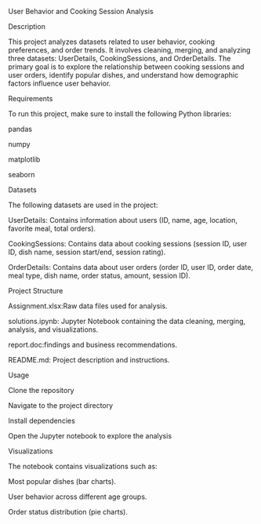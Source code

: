 User Behavior and Cooking Session Analysis

Description

This project analyzes datasets related to user behavior, cooking preferences, and order trends. 
It involves cleaning, merging, and analyzing three datasets: UserDetails, CookingSessions, and OrderDetails. 
The primary goal is to explore the relationship between cooking sessions and user orders, identify popular dishes, and understand how demographic factors influence user behavior.

Requirements

To run this project, make sure to install the following Python libraries:

pandas

numpy

matplotlib

seaborn

Datasets

The following datasets are used in the project:

UserDetails: Contains information about users (ID, name, age, location, favorite meal, total orders).

CookingSessions: Contains data about cooking sessions (session ID, user ID, dish name, session start/end, session rating).

OrderDetails: Contains data about user orders (order ID, user ID, order date, meal type, dish name, order status, amount, session ID).

Project Structure

Assignment.xlsx:Raw data files used for analysis.

solutions.ipynb: Jupyter Notebook containing the data cleaning, merging, analysis, and visualizations.

report.doc:findings and business recommendations.

README.md: Project description and instructions.

Usage

Clone the repository

Navigate to the project directory

Install dependencies

Open the Jupyter notebook to explore the analysis

Visualizations

The notebook contains visualizations such as:

Most popular dishes (bar charts).

User behavior across different age groups.

Order status distribution (pie charts).


